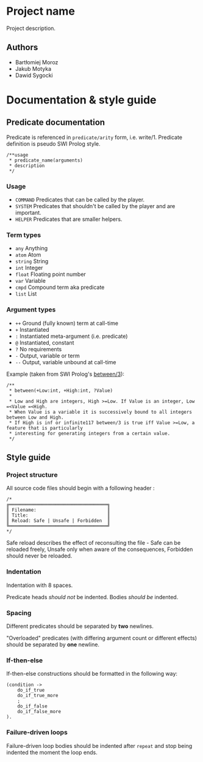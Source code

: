 # Project name

Project description.

## Authors
* Bartłomiej Moroz
* Jakub Motyka
* Dawid Sygocki

# Documentation & style guide

## Predicate documentation
Predicate is referenced in `predicate/arity` form, i.e. write/1.
Predicate definition is pseudo SWI Prolog style.
```
/**usage
 * predicate_name(arguments)
 * description
 */
```

### Usage
* `COMMAND` Predicates that can be called by the player.
* `SYSTEM` Predicates that shouldn't be called by the player and are important.
* `HELPER` Predicates that are smaller helpers.

### Term types
* `any` Anything
* `atom` Atom
* `string` String
* `int` Integer
* `float` Floating point number
* `var` Variable
* `cmpd` Compound term aka predicate
* `list` List

### Argument types
* `++` Ground (fully known) term at call-time
* `+`  Instantiated
* `:`  Instantiated meta-argument (i.e. predicate)
* `@`  Instantiated, constant
* `?`  No requirements
* `-`  Output, variable or term
* `--` Output, variable unbound at call-time

Example (taken from SWI Prolog's [between/3](https://www.swi-prolog.org/pldoc/doc_for?object=between/3)):
```
/**
 * between(+Low:int, +High:int, ?Value)
 *
 * Low and High are integers, High >=Low. If Value is an integer, Low =<Value =<High.
 * When Value is a variable it is successively bound to all integers between Low and High.
 * If High is inf or infinite117 between/3 is true iff Value >=Low, a feature that is particularly 
 * interesting for generating integers from a certain value.
 */
```

## Style guide

### Project structure
All source code files should begin with a following header :
```
/*
╔════════════════════════════════════╗
║ Filename:                          ║
║ Title:                             ║
║ Reload: Safe | Unsafe | Forbidden  ║
╚════════════════════════════════════╝
*/
```
Safe reload describes the effect of reconsulting the file - Safe can be reloaded freely, Unsafe only when aware of the consequences, Forbidden should never be reloaded.

### Indentation
Indentation with 8 spaces.

Predicate heads *should not* be indented. Bodies *should be* indented.

### Spacing
Different predicates should be separated by **two** newlines.

"Overloaded" predicates (with differing argument count or different effects) should be separated by **one** newline.

### If-then-else
If-then-else constructions should be formatted in the following way:
```
(condition ->
    do_if_true
    do_if_true_more
    ;
    do_if_false
    do_if_false_more
).
```

### Failure-driven loops
Failure-driven loop bodies should be indented after `repeat` and stop being indented the moment the loop ends.
